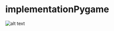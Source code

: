 # implementationPygame
![alt text](https://github.com/ashishthehulk/implementationPygame/img/image.png)
